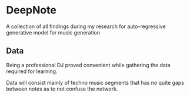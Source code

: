 # DeepNote
A collection of all findings during my research for auto-regressive generative model for music generation

## Data
Being a professional DJ proved convenient while gathering the data required for learning.

Data will consist mainly of techno music segments that has no quite gaps between notes as to not confuse the network.  